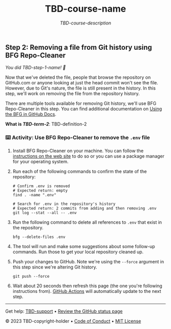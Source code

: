 <header>

<!--
  <<< Author notes: Course header >>>
  Read <https://skills.github.com/quickstart> for more information about how to build courses using this template.
  Include a 1280×640 image, course name in sentence case, and a concise description in emphasis.
  In your repository settings: enable template repository, add your 1280×640 social image, auto delete head branches.
  Next to "About", add description & tags; disable releases, packages, & environments.
  Add your open source license, GitHub uses the MIT license.
-->

# TBD-course-name

_TBD-course-description_

</header>

<!--
  <<< Author notes: Step 2 >>>
  Start this step by acknowledging the previous step.
  Define terms and link to docs.github.com.
  TBD-step-2-notes.
-->

## Step 2: Removing a file from Git history using BFG Repo-Cleaner

_You did TBD-step-1-name! :tada:_

Now that we've deleted the file, people that browse the repository on GitHub.com or anyone looking at just the head commit won't see the file. However, due to Git's nature, the file is still present in the history. In this step, we'll work on removing the file from the repository history.

There are multiple tools available for removing Git history, we'll use BFG Repo-Cleaner in this step. You can find additional documentation on [Using the BFG in GitHub Docs](https://docs.github.com/en/authentication/keeping-your-account-and-data-secure/removing-sensitive-data-from-a-repository#using-the-bfg).

**What is _TBD-term-2_**: TBD-definition-2

### :keyboard: Activity: Use BFG Repo-Cleaner to remove the `.env` file

1. Install BFG Repo-Cleaner on your machine. You can follow the [instructions on the web site](https://rtyley.github.io/bfg-repo-cleaner/) to do so or you can use a package manager for your operating system.
2. Run each of the following commands to confirm the state of the repository:

   ```shell
   # Confirm .env is removed
   # Expected return: empty
   find . -name ".env"

   # Search for .env in the repository's history
   # Expected return: 2 commits from adding and then removing .env
   git log --stat --all -- .env
   ```

3. Run the following command to delete all references to `.env` that exist in the repository.
   ```shell
   bfg --delete-files .env
   ```
4. The tool will run and make some suggestions about some follow-up commands. Run those to get your local repository cleaned up.
5. Push your changes to GitHub. Note we're using the `--force` argument in this step since we're altering Git history.
   ```shell
   git push --force
   ```
6. Wait about 20 seconds then refresh this page (the one you're following instructions from). [GitHub Actions](https://docs.github.com/en/actions) will automatically update to the next step.

<footer>

<!--
  <<< Author notes: Footer >>>
  Add a link to get support, GitHub status page, code of conduct, license link.
-->

---

Get help: [TBD-support](TBD-support-link) &bull; [Review the GitHub status page](https://www.githubstatus.com/)

&copy; 2023 TBD-copyright-holder &bull; [Code of Conduct](https://www.contributor-covenant.org/version/2/1/code_of_conduct/code_of_conduct.md) &bull; [MIT License](https://gh.io/mit)

</footer>
